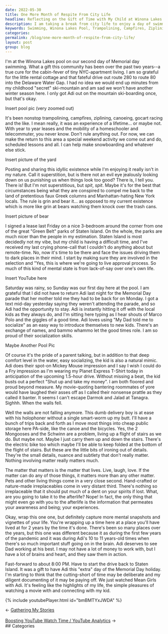 ```yaml
---
date: 2022-05-30
title: One More Month of Respite From City Life
headline: Reflecting on the Gift of Time with My Child at Winona Lakes Pool
description: I am taking a break from city life to enjoy a day of swimming and activities with my child at Winona Lakes pool. We have experienced trampolining, campfires, ziplining, canoeing, and gocart racing, and now I am reflecting on the gift of an extra day with my child and the importance of living, laughing, and loving. I am soon to move my belongings into public storage and drive back to Staten Island, so join me on this journey.
keywords: Swimming, Winona Lakes Pool, Trampolining, Campfires, Ziplining, Canoeing, Gocart Racing, Reflection, City Life, Respite, Living, Laughing, Loving, Public Storage, Staten Island, Green Belt Parks, Experiences, Movie, Adi
categories: 
permalink: /blog/one-more-month-of-respite-from-city-life/
layout: post
group: blog
---
```



I'm at the Winona Lakes pool on our second day of Memorial day swimming. What a
gift this community has been over the past two years--a true cure for the
cabin-fever of tiny NYC-apartment living. I am so grateful for the little
rental cottage and that fateful drive out route 280 to route 80 into the
Delaware Water Gap. I had no idea we would end up minutes from my childhood
"secret" ski-mountain and am sad we won't have another winter season here. I
only got Adi out on the mountain ski-boarding once, but that's okay.

Insert pool pic (very zoomed out)

It's been nonstop trampolining, campfires, ziplining, canoeing, gocart racing
and the like. I mean really, it was an experience of a lifetime... or maybe
not. With year to year leases and the mobility of a homeschooler and
telecommuter, you never know. Don't rule anything out. For now, we can make the
return to this area a special weekend activity we come out and do, scheduled
lessons and all. I can help make snowboarding and whatever else stick.

Insert picture of the yard

Posting and sharing this idyllic existence while I'm enjoying it really isn't
in my nature. Call it superstition, but is there not an evil eye jealously
looking down on us punishing us when things look too good? There is, I tell
you. There is! But I'm not superstitious, but *spit*, *spit*. Maybe it's for
the best that circumstances being what they are conspired to compel me back to
the land of pretentious faux Greek columns and Manhattan-hating New York
locals. The rule is grin and bear it... as opposed to my current existence
which is more like grin at bears watching them knock over the trash cans.

Insert picture of bear

I signed a lease last Friday on a nice 3-bedroom around the corner from one of
the great "Green Belt" parks of Staten Island. On the whole, the parks are much
nicer than the people in my estimation. Staten Island is most decidedly not my
vibe, but my child is having a difficult time, and I've received my last crying
phone-call that I couldn't do anything about but remote-time. No, now it's time
to be there and face the issues driving them to dark places in their mind. I
start by making sure they are involved in the selection and "Yes, this is where
we're going to live approval process. So much of this kind of mental state is
from lack-of-say over one's own life.

Insert YouTube here

Saturday was rainy, so Sunday was our first day here at the pool. I am grateful
that I did not have to return Adi last night for the Memorial Day parade that
her mother told me they had to be back for on Monday. I got a text mid-day
yesterday saying they weren't attending the parade, and so Adi had the
opportunity to stay. Adi is instantly hitting it off with the local kids as
they always do, and I'm sitting here typing as I hear shouts of Marco Polo and
the giggles of a good time. Adi loves using "My Dad told me to socialize" as an
easy way to introduce themselves to new kids. There's an exchange of names, and
bammo whammo let the good times role. I am so proud of their socialization
skills.

Maybe Another Pool Pic

Of course it's the pride of a parent talking, but in addition to that deep
comfort level in the water, easy socializing, the kid is also a natural mimic.
Adi does their spot-on Mickey Mouse impression and I say I wish I could do a
Fry impression as I'm wearing my Planet Express T-Shirt today in anticipation
of the upcoming 1.5-hour drive. Without missing a beat, the kid busts out a
perfect "Shut up and take my money". I am both floored and proud beyond
measure. My movie-quoting bantering roommates of yore would have laughed their
asses off as I called their nonsense prattle as they called it banter. It seems
I can't escape Darmok and Jalad at Tanagra. Sighhh. When the walls fell.

Well the walls are not falling anymore. This dumb delivery boy is at ease with
his holophoner without a single smart-worm up my butt. I'll have a bunch of
trips back and forth as I move most things into cheap public storage here
PA-side, like the canoe and the bicycles. Yes, the 2 Mongooses and the Schwinn
are a problem, living up a flight of stairs as we do. But maybe not. Maybe I
just carry them up and down the stairs. There's the electric bike too which
maybe I'll be able to keep folded at the bottom of the flight of stairs. But
these are the little bits of ironing out of details. They're the small details,
nuance and subtlety that don't really matter. Nothing involving matter really
matters much.

The matter that matters is the matter that lives. Live, laugh, love. If the
matter can do any of those things, it matters more than any other matter. Pets
and other living things come in a very close second. Hand-crafted or
nature-made irreplaceables come in very distant third. There's nothing so
irreplaceable that it should put much of a dent on your spirits if lost. What,
are you going to take it to the afterlife? Nope! In fact, the only thing that
might even go with you to the afterlife is the information that permeates your
awareness and being; your experiences.

Okay, wrap this one one, but definitely capture more mental snapshots and
vignettes of your life. You're wrapping up a time here at a place you'll have
lived at for 2 years by the time it's done. There's been so many places over
the years, but this one was different because it as during the first few years
of the pandemic and it was during Adi's 10 to 11 years-old times when there's
so much important stuff going on in the brain. Adi deserves to see Dad working
at his best. I may not have a lot of money to work with, but I have a lot of
brains and heart, and they saw them in action.

Fast-forward to about 8:00 PM. Have to start the drive back to Staten Island.
It was a gift to have Adi this "extra" day of the Memorial Day holiday. I'm
starting to think that the cutting-short of time may be deliberate and my
diligent documenting of it may be paying off. We just watched Mean Girls with
Adi. It's feeling like the highlights of my life, the simple pleasures of
watching a movie with and connecting with my kid.

{% include youtubePlayer.html id="bmBMTYxJWDA" %}


<div class="arrow-links"><div class="post-nav-prev"><span class="arrow">&larr;&nbsp;</span><a href="/blog/gathering-my-stories/">Gathering My Stories</a></div> &nbsp; <div class="post-nav-next"><a href="/blog/boosting-youtube-watch-time-youtube-analytics/">Boosting YouTube Watch Time / YouTube Analytics</a><span class="arrow">&nbsp;&rarr;</span></div></div>
## Categories

<ul></ul>